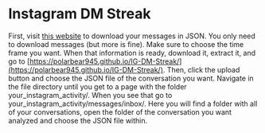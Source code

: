 # Instagram DM Streak
First, visit [this website](https://deciphertools.com/blog/how-to-export-instagram-data) to download your messages in JSON. You only need to download messages (but more is fine). Make sure to choose the time frame you want. When that information is ready, download it, extract it, and go to [https://polarbear945.github.io/IG-DM-Streak/](https://polarbear945.github.io/IG-DM-Streak/). Then, click the upload button and choose the JSON file of the conversation you want. Navigate in the file directory until you get to a page with the folder your_instagram_activity/. When you see that go to your_instagram_activity/messages/inbox/. Here you will find a folder with all of your conversations, open the folder of the conversation you want analyzed and choose the JSON file within.
